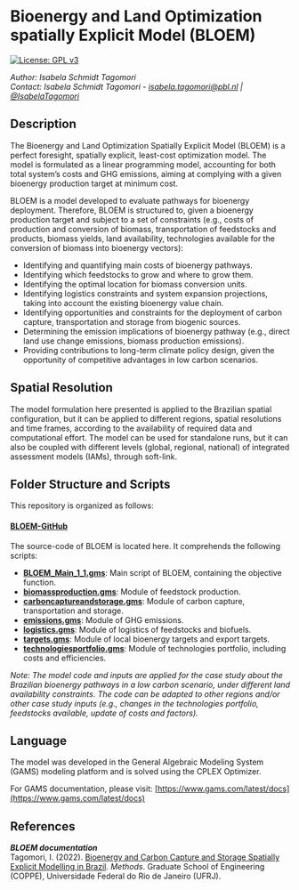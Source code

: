 # Bioenergy and Land Optimization spatially Explicit Model (BLOEM)

[![License: GPL v3](https://img.shields.io/badge/License-GPLv3-blue.svg)](https://www.gnu.org/licenses/gpl-3.0) 

_Author: Isabela Schmidt Tagomori_\
_Contact: Isabela Schmidt Tagomori - isabela.tagomori@pbl.nl | [@IsabelaTagomori](https://twitter.com/isabelatagomori)_

## Description
The Bioenergy and Land Optimization Spatially Explicit Model (BLOEM) is a perfect foresight, spatially explicit, least-cost optimization model. The model is formulated as a linear programming model, accounting for both total system’s costs and GHG emissions, aiming at complying with a given bioenergy production target at minimum cost.

BLOEM is a model developed to evaluate pathways for bioenergy deployment. Therefore, BLOEM is structured to, given a bioenergy production target and subject to a set of constraints (e.g., costs of production and conversion of biomass, transportation of feedstocks and products, biomass yields, land availability, technologies available for the conversion of biomass into bioenergy vectors):

- Identifying and quantifying main costs of bioenergy pathways.
- Identifying which feedstocks to grow and where to grow them.
- Identifying the optimal location for biomass conversion units.
- Identifying logistics constraints and system expansion projections, taking into account the existing bioenergy value chain.
- Identifying opportunities and constraints for the deployment of carbon capture, transportation and storage from biogenic sources.
- Determining the emission implications of bioenergy pathway (e.g., direct land use change emissions, biomass production emissions).
- Providing contributions to long-term climate policy design, given the opportunity of competitive advantages in low carbon scenarios.

## Spatial Resolution
The model formulation here presented is applied to the Brazilian spatial configuration, but it can be applied to different regions, spatial resolutions and time frames, according to the availability of required data and computational effort. The model can be used for standalone runs, but it can also be coupled with different levels (global, regional, national) of integrated assessment models (IAMs), through soft-link.

## Folder Structure and Scripts
This repository is organized as follows:

#### [BLOEM-GitHub](BLOEM-GitHub)
The source-code of BLOEM is located here. It comprehends the following scripts:
- **[BLOEM_Main_1_1.gms](BLOEM-GitHub/BLOEM_Main_1_1.gms)**: Main script of BLOEM, containing the objective function.
- **[biomassproduction.gms](BLOEM-GitHub/biomassproduction.gms)**: Module of feedstock production.
- **[carboncaptureandstorage.gms](BLOEM-GitHub/carboncaptureandstorage.gms)**: Module of carbon capture, transportation and storage.
- **[emissions.gms](BLOEM-GitHub/emissions.gms)**: Module of GHG emissions.
- **[logistics.gms](BLOEM-GitHub/logistics.gms)**: Module of logistics of feedstocks and biofuels.
- **[targets.gms](BLOEM-GitHub/targets.gms)**: Module of local bioenergy targets and export targets.
- **[technologiesportfolio.gms](BLOEM-GitHub/technologiesportfolio)**: Module of technologies portfolio, including costs and efficiencies.

_Note: The model code and inputs are applied for the case study about the Brazilian bioenergy pathways in a low carbon scenario, under different land availability constraints. The code can be adapted to other regions and/or other case study inputs (e.g., changes in the technologies portfolio, feedstocks available, update of costs and factors)._

## Language
The model was developed in the General Algebraic Modeling System (GAMS) modeling platform and is solved using the CPLEX Optimizer.

For GAMS documentation, please visit: [https://www.gams.com/latest/docs](https://www.gams.com/latest/docs)

## References
***BLOEM documentation***\
Tagomori, I. (2022). [Bioenergy and Carbon Capture and Storage Spatially Explicit Modelling in Brazil](http://www.ppe.ufrj.br/images/Tese_Isabela_Tagomori.pdf). *Methods*. Graduate School of Engineering (COPPE), Universidade Federal do Rio de Janeiro (UFRJ).
